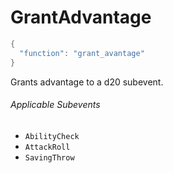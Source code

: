 # GrantAdvantage

```c#
{
  "function": "grant_avantage"
}
```

Grants advantage to a d20 subevent.

###### Applicable Subevents
- `AbilityCheck`
- `AttackRoll`
- `SavingThrow`